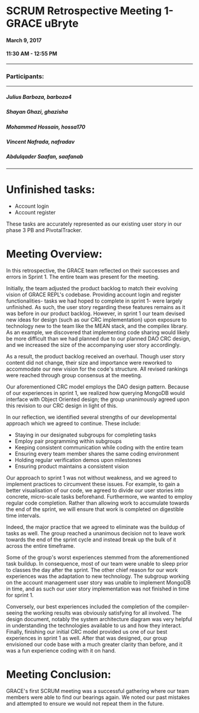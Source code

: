 # SCRUM Retrospective Meeting 1- GRACE uBryte

#### March 9, 2017 
#### 11:30 AM - 12:55 PM
---
### Participants:
***
##### Julius Barboza, barboza4
##### Shayan Ghazi, ghazisha
##### Mohammed Hossain, hossa170
##### Vincent Nafrada, nafradav 
##### Abdulqader Saafan, saafanab
***

# Unfinished tasks:

- Account login
- Account register

These tasks are accurately represented as our existing user story in our phase 3 PB and PivotalTracker.

# Meeting Overview:


In this retrospective, the GRACE team reflected on their successes and errors in Sprint 1. The entire team was present for the meeting.

Initially, the team adjusted the product backlog to match their evolving vision of GRACE REPL's codebase. Providing account login and register functionalities- tasks we had hoped to complete in sprint 1- were largely unfinished. As such, the user story regarding these features remains as it was before in our product backlog. However, in sprint 1 our team devised new ideas for design (such as our CRC implementation) upon exposure to technology new to the team like the MEAN stack, and the compilex library. As an example, we discovered that implementing code sharing would likely be more difficult than we had planned due to our planned DAO CRC design, and we increased the size of the accompanying user story 
accordingly.

As a result, the product backlog received an overhaul. Though user story content did not change, their size and importance were reworked to accommodate our new vision for the code's structure. All revised rankings were reached through group consensus at the meeting.

Our aforementioned CRC model employs the DAO design pattern. Because of our experiences in sprint 1, we realized how querying MongoDB would interface with Object Oriented design; the group unanimously agreed upon this revision to our CRC design in light of this.

In our reflection, we identified several strengths of our developmental approach which we agreed to continue. These include:
- Staying in our designated subgroups for completing tasks
- Employ pair programming within subgroups
- Keeping consistent communication while coding with the entire team
- Ensuring every team member shares the same coding environment
- Holding regular verification demos upon milestones
- Ensuring product maintains a consistent vision

Our approach to sprint 1 was not without weakness, and we agreed to implement practices to circumvent these issues. For example, to gain a better visualisation of our code, we agreed to divide our user stories into concrete, micro-scale tasks beforehand. Furthermore, we wanted to employ regular code completion. Rather than allowing work to accumulate towards the end of the sprint, we will ensure that work is completed on digestible time intervals.

Indeed, the major practice that we agreed to eliminate was the buildup of tasks as well. The group reached a unanimous decision not to leave work towards the end of the sprint cycle and instead break up the bulk of it across the entire timeframe. 

Some of the group's worst experiences stemmed from the aforementioned task buildup. In consequence, most of our team were unable to sleep prior to classes the day after the sprint. The other chief reason for our work experiences was the adaptation to new technology. The subgroup working on the account management user story was unable to implement MongoDB in time, and as such our user story implementation
was not finished in time for sprint 1.

Conversely, our best experiences included the completion of the compiler- seeing the working results was obviously satisfying for all involved. The design document, notably the system architecture diagram was very helpful in understanding the technologies available to us and how they interact. Finally, finishing our initial CRC model provided us one of our best experiences in sprint 1 as well. After that was designed, our group envisioned our code base with a much greater clarity than before, and it was a fun experience coding with it on hand. 

# Meeting Conclusion:

GRACE's first SCRUM meeting was a successful gathering where our team members were able to find our bearings again. We noted our past mistakes and attempted to ensure we would not repeat them in the future. 

